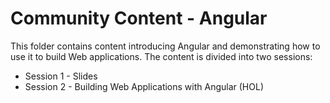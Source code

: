 # Community Content - Angular

This folder contains content introducing Angular and demonstrating how to use it to build Web applications. The content is divided into two sessions:

- Session 1 - Slides
- Session 2 - Building Web Applications with Angular (HOL)
